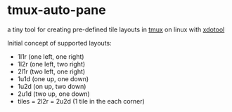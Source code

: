 # tmux-auto-pane
a tiny tool for creating pre-defined tile layouts in [tmux](https://tmux.github.io/) on linux with [xdotool](http://www.semicomplete.com/projects/xdotool)

Initial concept of supported layouts:
- 1l1r (one left, one right)
- 1l2r (one left, two right)
- 2l1r (two left, one right)
- 1u1d (one up, one down)
- 1u2d (on up, two down)
- 2u1d (two up, one down)
- tiles = 2l2r = 2u2d (1 tile in the each corner)
